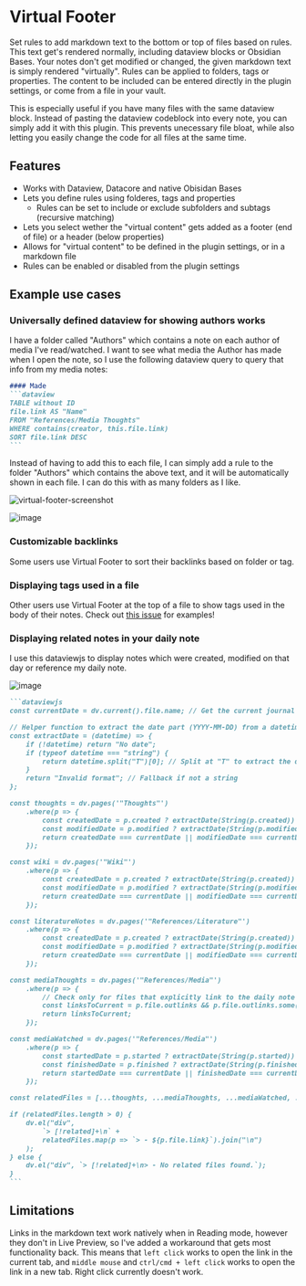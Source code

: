 # Virtual Footer

Set rules to add markdown text to the bottom or top of files based on rules. This text get's rendered normally, including dataview blocks or Obsidian Bases. Your notes don't get modified or changed, the given markdown text is simply rendered "virtually". Rules can be applied to folders, tags or properties. The content to be included can be entered directly in the plugin settings, or come from a file in your vault.

This is especially useful if you have many files with the same dataview block. Instead of pasting the dataview codeblock into every note, you can simply add it with this plugin. This prevents unecessary file bloat, while also letting you easily change the code for all files at the same time.

## Features
- Works with Dataview, Datacore and native Obisidan Bases
- Lets you define rules using folderes, tags and properties
	- Rules can be set to include or exclude subfolders and subtags (recursive matching)
- Lets you select wether the "virtual content" gets added as a footer (end of file) or a header (below properties)
- Allows for "virtual content" to be defined in the plugin settings, or in a markdown file
- Rules can be enabled or disabled from the plugin settings

## Example use cases

### Universally defined dataview for showing authors works
I have a folder called "Authors" which contains a note on each author of media I've read/watched. I want to see what media the Author has made when I open the note, so I use the following dataview query to query that info from my media notes:

``````md
#### Made
```dataview
TABLE without ID
file.link AS "Name"
FROM "References/Media Thoughts"
WHERE contains(creator, this.file.link)
SORT file.link DESC
```
``````

Instead of having to add this to each file, I can simply add a rule to the folder "Authors" which contains the above text, and it will be automatically shown in each file.
I can do this with as many folders as I like.

![virtual-footer-screenshot](https://github.com/user-attachments/assets/1251ece2-ad92-4393-9284-6c51d3567b6b)

![image](https://github.com/user-attachments/assets/1caa8991-eec1-42a2-96da-ad5526acbc36)

### Customizable backlinks
Some users use Virtual Footer to sort their backlinks based on folder or tag.

### Displaying tags used in a file
Other users use Virtual Footer at the top of a file to show tags used in the body of their notes. Check out [this issue](https://github.com/Signynt/virtual-footer/issues/5#issuecomment-2919648582) for examples!

### Displaying related notes in your daily note
I use this dataviewjs to display notes which were created, modified on that day or reference my daily note.

![image](https://github.com/user-attachments/assets/cbd45a04-7ace-498b-bdd4-c025b8b71315)

`````md
```dataviewjs
const currentDate = dv.current().file.name; // Get the current journal note's date (YYYY-MM-DD)

// Helper function to extract the date part (YYYY-MM-DD) from a datetime string as a plain string
const extractDate = (datetime) => {
    if (!datetime) return "No date";
    if (typeof datetime === "string") {
        return datetime.split("T")[0]; // Split at "T" to extract the date
    }
    return "Invalid format"; // Fallback if not a string
};

const thoughts = dv.pages('"Thoughts"')
    .where(p => {
        const createdDate = p.created ? extractDate(String(p.created)) : null;
        const modifiedDate = p.modified ? extractDate(String(p.modified)) : null;
        return createdDate === currentDate || modifiedDate === currentDate;
    });

const wiki = dv.pages('"Wiki"')
    .where(p => {
        const createdDate = p.created ? extractDate(String(p.created)) : null;
        const modifiedDate = p.modified ? extractDate(String(p.modified)) : null;
        return createdDate === currentDate || modifiedDate === currentDate;
    });

const literatureNotes = dv.pages('"References/Literature"')
    .where(p => {
        const createdDate = p.created ? extractDate(String(p.created)) : null;
        const modifiedDate = p.modified ? extractDate(String(p.modified)) : null;
        return createdDate === currentDate || modifiedDate === currentDate;
    });

const mediaThoughts = dv.pages('"References/Media"')
    .where(p => {
        // Check only for files that explicitly link to the daily note
        const linksToCurrent = p.file.outlinks && p.file.outlinks.some(link => link.path === dv.current().file.path);
        return linksToCurrent;
    });

const mediaWatched = dv.pages('"References/Media"')
    .where(p => {
        const startedDate = p.started ? extractDate(String(p.started)) : null;
        const finishedDate = p.finished ? extractDate(String(p.finished)) : null;
        return startedDate === currentDate || finishedDate === currentDate;
    });

const relatedFiles = [...thoughts, ...mediaThoughts, ...mediaWatched, ...wiki, ...literatureNotes];

if (relatedFiles.length > 0) {
    dv.el("div", 
        `> [!related]+\n` + 
        relatedFiles.map(p => `> - ${p.file.link}`).join("\n")
    );
} else {
    dv.el("div", `> [!related]+\n> - No related files found.`);
}
```
`````

## Limitations

Links in the markdown text work natively when in Reading mode, however they don't in Live Preview, so I've added a workaround that gets most functionality back. This means that `left click` works to open the link in the current tab, and `middle mouse` and `ctrl/cmd + left click` works to open the link in a new tab. Right click currently doesn't work.
